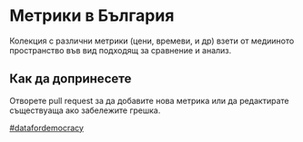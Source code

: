 # Метрики в България

Колекция с различни метрики (цени, времеви, и др) взети от медииното пространство във вид подходящ за сравнение и анализ.

## Как да допринесете

Отворете pull request за да добавите нова метрика или да редактирате съществуаща ако забележите грешка.


[#datafordemocracy](https://www.facebook.com/hashtag/datafordemocracy)